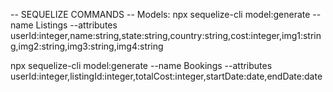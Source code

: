 -- SEQUELIZE COMMANDS --
Models:
  npx sequelize-cli model:generate --name Listings --attributes userId:integer,name:string,state:string,country:string,cost:integer,img1:string,img2:string,img3:string,img4:string

  npx sequelize-cli model:generate --name Bookings --attributes userId:integer,listingId:integer,totalCost:integer,startDate:date,endDate:date

  

